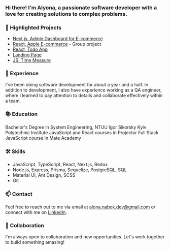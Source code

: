 ### Hi there! I'm Alyona, a passionate software developer with a love for creating solutions to complex problems.

### 🌟 Highlighted Projects
- [Next.js, Admin Dashboard for E-commerce](https://github.com/nabokok/product_catalog_admin)
- [React, Apple E-commerce](https://github.com/underHeel/product_catalog) - Group project
- [React, Todo App](https://github.com/nabokok/todo_app)
- [Landing Page](https://github.com/nabokok/landing_page)
- [JS, Time Measure](https://github.com/nabokok/time-measure)


### 💼 Experience
I've been doing software development for about a year and a half.
In addition to development, I also have experience working as a QA engineer, where I learned to pay attention to details and collaborate effectively within a team. 

### 📚 Education
Bachelor's Degree in System Engineering, NTUU Igor Sikorsky Kyiv Polytechnic Institute
JavaScript and React courses in Projector
Full Stack JavaScript course in Mate Academy

### 🛠️ Skills
- JavaScript, TypeScript, React, Next.js, Redux
- Node.js, Express, Prisma, Sequelize, PostgreSQL, SQL
- Material UI, Ant Design, SCSS
- Git


### 📫 Contact
Feel free to reach out to me via email at alona.nabok.dev@gmail.com or connect with me on [LinkedIn](https://www.linkedin.com/in/alyona-nabok/).

### 🤝 Collaboration
I'm always open to collaboration and new opportunities. Let's work together to build something amazing!
